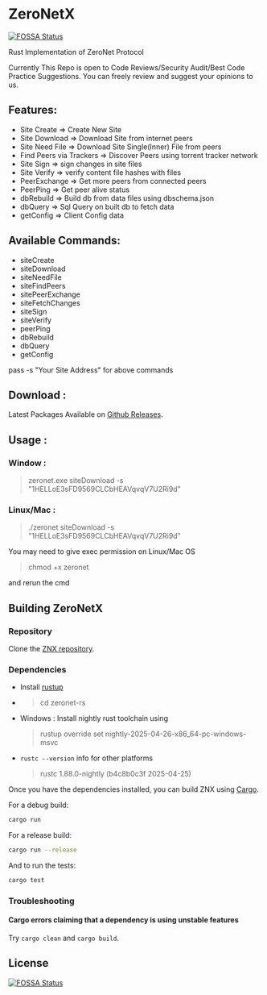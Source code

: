 # ZeroNetX
[![FOSSA Status](https://app.fossa.com/api/projects/git%2Bgithub.com%2Fcanewsin%2Fzeronet-rs.svg?type=shield)](https://app.fossa.com/projects/git%2Bgithub.com%2Fcanewsin%2Fzeronet-rs?ref=badge_shield)

Rust Implementation of ZeroNet Protocol

Currently This Repo is open to Code Reviews/Security Audit/Best Code Practice Suggestions. You can freely review and suggest your opinions to us.

## Features:
 - Site Create => Create New Site
 - Site Download => Download Site from internet peers
 - Site Need File => Download Site Single(Inner) File from peers
 - Find Peers via Trackers => Discover Peers using torrent tracker network
 - Site Sign => sign changes in site files
 - Site Verify => verify content file hashes with files
 - PeerExchange => Get more peers from connected peers
 - PeerPing => Get peer alive status
 - dbRebuild => Build db from data files using dbschema.json
 - dbQuery => Sql Query on built db to fetch data
 - getConfig => Client Config data
 
## Available Commands:
 - siteCreate
 - siteDownload
 - siteNeedFile
 - siteFindPeers
 - sitePeerExchange
 - siteFetchChanges
 - siteSign
 - siteVerify
 - peerPing
 - dbRebuild
 - dbQuery
 - getConfig

pass -s "Your Site Address" for above commands

## Download :
Latest Packages Available on [Github Releases](https://github.com/canewsin/zeronet-rs/releases/latest).

## Usage :
### Window :
> zeronet.exe siteDownload -s "1HELLoE3sFD9569CLCbHEAVqvqV7U2Ri9d"
### Linux/Mac :
> ./zeronet siteDownload -s "1HELLoE3sFD9569CLCbHEAVqvqV7U2Ri9d"

You may need to give exec permission on Linux/Mac OS
> chmod +x zeronet

and rerun the cmd

## Building ZeroNetX

### Repository

Clone the [ZNX repository](https://github.com/ZeroNetX/zeronet-rs).

### Dependencies

- Install [rustup](https://www.rust-lang.org/tools/install)

-  > cd zeronet-rs

- Windows : Install nightly rust toolchain using
  > rustup override set nightly-2025-04-26-x86_64-pc-windows-msvc

- `rustc --version` info for other platforms

  > rustc 1.88.0-nightly (b4c8b0c3f 2025-04-25)

Once you have the dependencies installed, you can build ZNX using [Cargo](https://doc.rust-lang.org/cargo/).

For a debug build:

```sh
cargo run
```

For a release build:

```sh
cargo run --release
```

And to run the tests:

```sh
cargo test
```

### Troubleshooting


#### Cargo errors claiming that a dependency is using unstable features

Try `cargo clean` and `cargo build`.

## License
[![FOSSA Status](https://app.fossa.com/api/projects/git%2Bgithub.com%2Fcanewsin%2Fzeronet-rs.svg?type=large)](https://app.fossa.com/projects/git%2Bgithub.com%2Fcanewsin%2Fzeronet-rs?ref=badge_large)